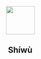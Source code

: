 <div align="center">
  <img height="75" src="https://cdn.shiwu.food/primary/logo.png"  />
</div>

###

<h2 align="center">Shíwù</h2>
